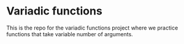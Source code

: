 # Variadic functions

This is the repo for the variadic functions project where we practice functions that take variable number of arguments.

